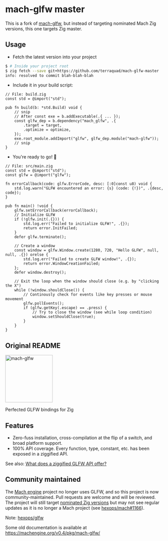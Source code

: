# mach-glfw master

This is a fork of [mach-glfw](https://github.com/slimsag/mach-glfw), but instead of targeting nominated Mach Zig versions, this one targets Zig master.

## Usage

- Fetch the latest version into your project

```sh
$ # Inside your project root
$ zig fetch --save git+https://github.com/terraquad/mach-glfw-master
info: resolved to commit blah-blah-blah
```

- Include it in your build script:

```zig
// File: build.zig
const std = @import("std");

pub fn build(b: *std.Build) void {
    // snip
    // After const exe = b.addExecutable(.{ ... });
    const glfw_dep = b.dependency("mach_glfw", .{
        .target = target,
        .optimize = optimize,
    });
    exe.root_module.addImport("glfw", glfw_dep.module("mach-glfw"));
    // snip
}
```

- You're ready to go! 🎉

```zig
// File: src/main.zig
const std = @import("std");
const glfw = @import("glfw");

fn errorCallback(code: glfw.ErrorCode, desc: [:0]const u8) void {
    std.log.warn("GLFW encountered an error: {s} (code: {!})", .{desc, code});
}

pub fn main() !void {
    glfw.setErrorCallback(errorCallback);
    // Initialize GLFW
    if (!glfw.init(.{})) {
        std.log.err("Failed to initialize GLFW!", .{});
        return error.InitFailed;
    }
    defer glfw.terminate();

    // Create a window
    const window = glfw.Window.create(1280, 720, "Hello GLFW", null, null, .{}) orelse {
        std.log.err("Failed to create GLFW window!", .{});
        return error.WindowCreationFailed;
    };
    defer window.destroy();

    // Exit the loop when the window should close (e.g. by "clicking the X")
    while (!window.shouldClose()) {
        // Continously check for events like key presses or mouse movement
        glfw.pollEvents();
        if (glfw.getKey(.escape) == .press) {
            // Try to close the window (see while loop condition)
            window.setShouldClose(true);
        }
    }
}
```

## Original README

<a href="https://machengine.org/pkg/mach-glfw">
    <picture>
        <source media="(prefers-color-scheme: dark)" srcset="https://machengine.org/assets/mach/glfw-full-dark.svg">
        <img alt="mach-glfw" src="https://machengine.org/assets/mach/glfw-full-light.svg" height="150px">
    </picture>
</a>

Perfected GLFW bindings for Zig

## Features

* Zero-fuss installation, cross-compilation at the flip of a switch, and broad platform support.
* 100% API coverage. Every function, type, constant, etc. has been exposed in a ziggified API.

See also: [What does a ziggified GLFW API offer?](https://machengine.org/pkg/mach-glfw/)

## Community maintained

The [Mach engine](https://machengine.org/) project no longer uses GLFW, and so this project is now community-maintained. Pull requests are welcome and will be reviewed. The project will still target [nominated Zig versions](https://machengine.org/about/zig-version/) but may not see regular updates as it is no longer a Mach project (see [hexops/mach#1166](https://github.com/hexops/mach/issues/1166)).

Note: [hexops/glfw]()

Some old documentation is available at https://machengine.org/v0.4/pkg/mach-glfw/

